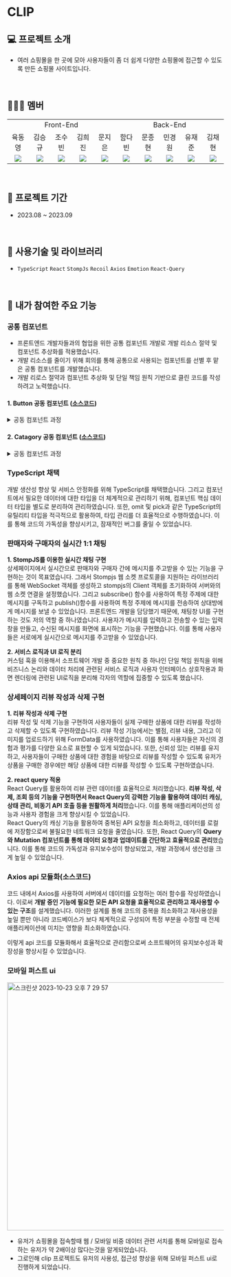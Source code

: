 # CLIP

## 💻 프로젝트 소개
- 여러 쇼핑몰을 한 곳에 모아 사용자들이 좀 더 쉽게 다양한 쇼핑몰에 접근할 수 있도록 만든 쇼핑몰 사이트입니다.
<br/>

## 🧑‍🤝‍🧑 멤버
<table style="text-align: center">
<tr>
<td colspan="5">Front-End</td>
<td colspan="5">Back-End</td>
</tr>
<tr>
<td>육동영</a></td>
<td>김승규</a></td>
<td>조수빈</a></td>
<td>김희진</a></td>
<td>문지은</a></td>
<td>함다빈</a></td>
<td>문종현</a></td>
<td>민경원</a></td>
<td>유재준</a></td>
<td>김채현</a></td>
</tr>
<tr>
<td><img src="https://img.shields.io/badge/React-61DAFB?style=flat-square&logo=React&logoColor=white"/></td>
<td><img src="https://img.shields.io/badge/React-61DAFB?style=flat-square&logo=React&logoColor=white"/></td>
<td><img src="https://img.shields.io/badge/React-61DAFB?style=flat-square&logo=React&logoColor=white"/></td>
<td><img src="https://img.shields.io/badge/React-61DAFB?style=flat-square&logo=React&logoColor=white"/></td>
<td><img src="https://img.shields.io/badge/React-61DAFB?style=flat-square&logo=React&logoColor=white"/></td>
<td><img src="https://img.shields.io/badge/Springboot-6DB33F?style=flat-square&logo=Springboot&logoColor=white"/></td>
<td><img src="https://img.shields.io/badge/Springboot-6DB33F?style=flat-square&logo=Springboot&logoColor=white"/></td>
<td><img src="https://img.shields.io/badge/Springboot-6DB33F?style=flat-square&logo=Springboot&logoColor=white"/></td>
<td><img src="https://img.shields.io/badge/Springboot-6DB33F?style=flat-square&logo=Springboot&logoColor=white"/></td>
<td><img src="https://img.shields.io/badge/Springboot-6DB33F?style=flat-square&logo=Springboot&logoColor=white"/></td>
</table>

<br/>

## 📆 프로젝트 기간
- 2023.08 ~ 2023.09
<br/>

## 📖 사용기술 및 라이브러리
- `TypeScript`  `React` `StompJs` `Recoil`  `Axios` `Emotion`  `React-Query` 
<br/>


## 🔔 내가 참여한 주요 기능
### 공통 컴포넌트
- 프론트엔드 개발자들과의 협업을 위한 공통 컴포넌트 개발로 개발 리소스 절약 및 컴포넌트 추상화를 적용했습니다.
- 개발 리소스를 줄이기 위해 회의를 통해 공통으로 사용되는 컴포넌트를 선별 후 맡은 공통 컴포넌트를 개발했습니다.
- 개발 리로스 절약과 컴포넌트 추상화 및 단일 책임 원칙 기반으로 클린 코드를 작성하려고 노력했습니다.

#### 1. Button 공동 컴포넌트 ([소스코드](https://github.com/cho-subin/-Clip/blob/dev/src/components/common/Button/Button.tsx))
<details>
<summary>공동 컴포넌트 과정</summary>

<img width="500" alt="스크린샷 2023-10-23 오후 6 20 57" src="https://github.com/cho-subin/-Clip/assets/100771469/58c0ce50-8706-49b1-983d-d5a17fed6557">
<br/>
<br/> <img width="477" alt="스크린샷 2023-10-23 오후 6 26 06" src="https://github.com/cho-subin/-Clip/assets/100771469/70d4a573-b716-4ff6-982b-5fdc9be8557b">

- 피그마에서 사용할 버튼들을 모아서 비슷한 모양끼리 정리 후 정리한 버튼들을 토대로 variant, size, color,width를 기준으로 추상화 계획을 세웠습니다.
<br/> 
<br/> <img width="491" alt="스크린샷 2023-10-23 오후 6 42 17" src="https://github.com/cho-subin/-Clip/assets/100771469/be6abf53-1347-464a-8cc8-501af260f714">
<br/> <img width="387" alt="스크린샷 2023-10-23 오후 6 43 27" src="https://github.com/cho-subin/-Clip/assets/100771469/fc660405-6ccf-481a-b9ea-f90d8640b609">

- 이렇게 사용할 컴포넌트에 Button 컴포넌트 import와 props로 원하는 버튼의 설정을 내려주어 컴포넌트에 요구되는 버튼을 생성할 수 있었습니다.
</details>

#### 2. Catagory 공동 컴포넌트 ([소스코드](https://github.com/cho-subin/-Clip/blob/dev/src/components/common/Category/Category.tsx))
<details>
<summary>공동 컴포넌트 과정</summary>
<img width="500" alt="스크린샷 2023-10-23 오후 6 50 37" src="https://github.com/cho-subin/-Clip/assets/100771469/c0a1b79e-5987-43bd-bb69-a04e1183a4b0">
<br/>
  
- Catagory ui는 동일하고 안의 내용과 icon이 달라지기 때문에 icon, title, onClick(클릭했을때 이동할 주소), options(category의 하위 category list)를 기준으로 추상화 계획을 세웠습니다.
<br/> 
<br/> <img width="287" alt="스크린샷 2023-10-23 오후 7 08 00" src="https://github.com/cho-subin/-Clip/assets/100771469/02db9d8b-9ed4-4ffa-a8b7-b724634b6772">
<br/> <img width="287" alt="스크린샷 2023-10-23 오후 7 09 26" src="https://github.com/cho-subin/-Clip/assets/100771469/b0aa976f-0294-4c05-97ce-a700cac11649">

- 이렇게 사용할 컴포넌트에 category 컴포넌트 import와 props로 원하는 상위, 하위 카테고리의 설정을 내려주어 컴포넌트에 요구되는 카테고리들을 생성할 수 있었습니다.
</details>

### TypeScript 채택
개발 생산성 향상 및 서비스 안정화를 위해 TypeScript를 채택했습니다. 그리고 컴포넌트에서 필요한 데이터에 대한 타입을 더 체계적으로 관리하기 위해, 컴포넌트 핵심 데이터 타입을 별도로 분리하여 관리하였습니다. 또한, omit 및 pick과 같은 TypeScript의 유틸리티 타입을 적극적으로 활용하여, 타입 관리를 더 효율적으로 수행하였습니다. 이를 통해 코드의 가독성을 향상시키고, 잠재적인 버그를 줄일 수 있었습니다. 

### 판매자와 구매자의 실시간 1:1 채팅
**1. StompJS를 이용한 실시간 채팅 구현**<br/>
상세페이지에서 실시간으로 판매자와 구매자 간에 메시지를 주고받을 수 있는 기능을 구현하는 것이 목표였습니다. 그래서 Stompjs 웹 소켓 프로토콜을 지원하는 라이브러리를 통해 WebSocket 객체를 생성하고 stompjs의 Client 객체를 초기화하여 서버와의 웹 소켓 연결을 설정했습니다. 그리고 subscribe() 함수를 사용하여 특정 주제에 대한 메시지를 구독하고 publish()함수를 사용하여 특정 주제에 메시지를 전송하여 상대방에게 메시지를 보낼 수 있었습니다. 프론트엔드 개발을 담당했기 때문에, 채팅창 UI를 구현하는 것도 저의 역할 중 하나였습니다. 사용자가 메시지를 입력하고 전송할 수 있는 입력창을 만들고, 수신된 메시지를 화면에 표시하는 기능을 구현했습니다. 이를 통해 사용자들은 서로에게 실시간으로 메시지를 주고받을 수 있었습니다.<br/>

**2. 서비스 로직과 UI 로직 분리**<br/>
커스텀 훅을 이용해서 소프트웨어 개발 중 중요한 원칙 중 하나인 단일 책임 원칙을 위해 비즈니스 논리와 데이터 처리에 관련된 서비스 로직과 사용자 인터페이스 상호작용과 화면 렌더링에 관련된 UI로직을 분리해 각자의 역할에 집중할 수 있도록 했습니다. 

### 상세페이지 리뷰 작성과 삭제 구현
**1. 리뷰 작성과 삭제 구현**<br/>
리뷰 작성 및 삭제 기능을 구현하여 사용자들이 실제 구매한 상품에 대한 리뷰를 작성하고 삭제할 수 있도록 구현하였습니다. 리뷰 작성 기능에서는 별점, 리뷰 내용, 그리고 이미지를 업로드하기 위해 FormData를 사용하였습니다. 이를 통해 사용자들은 자신의 경험과 평가를 다양한 요소로 표현할 수 있게 되었습니다. 또한, 신뢰성 있는 리뷰를 유지하고, 사용자들이 구매한 상품에 대한 경험을 바탕으로 리뷰를 작성할 수 있도록 유저가 상품을 구매한 경우에만 해당 상품에 대한 리뷰를 작성할 수 있도록 구현하였습니다.<br/>

**2. react query 적용**<br/>
React Query를 활용하여 리뷰 관련 데이터를 효율적으로 처리했습니다. **리뷰 작성, 삭제, 조회 등의 기능을 구현하면서 React Query의 강력한 기능을 활용하여 데이터 캐싱, 상태 관리, 비동기 API 호출 등을 원활하게 처리**했습니다. 이를 통해 애플리케이션의 성능과 사용자 경험을 크게 향상시킬 수 있었습니다.
<br/>
React Query의 캐싱 기능을 활용하여 중복된 API 요청을 최소화하고, 데이터를 로컬에 저장함으로써 불필요한 네트워크 요청을 줄였습니다. 또한, React Query의 **Query와 Mutation 컴포넌트를 통해 데이터 요청과 업데이트를 간단하고 효율적으로 관리**했습니다. 이를 통해 코드의 가독성과 유지보수성이 향상되었고, 개발 과정에서 생산성을 크게 높일 수 있었습니다.

### Axios api 모듈화(소스코드)
코드 내에서 Axios를 사용하여 서버에서 데이터를 요청하는 여러 함수를 작성하였습니다. 이로써 **개발 중인 기능에 필요한 모든 API 요청을 효율적으로 관리하고 재사용할 수 있는 구조**를 설계했습니다. 이러한 설계를 통해 코드의 중복을 최소화하고 재사용성을 높일 뿐만 아니라 코드베이스가 보다 체계적으로 구성되어 특정 부분을 수정할 때 전체 애플리케이션에 미치는 영향을 최소화하였습니다.

이렇게 api 코드를 모듈화해서 효율적으로 관리함으로써 소프트웨어의 유지보수성과 확장성을 향상시킬 수 있었습니다.

### 모바일 퍼스트 ui
<img width="576" alt="스크린샷 2023-10-23 오후 7 29 57" src="https://github.com/cho-subin/Clip/assets/100771469/73153b7b-bdd5-4ca7-bcf9-9c335205eaa6">

- 유저가 쇼핑몰을 접속할때 웹 / 모바일 비중 데이터 관련 서치를 통해 모바일로 접속하는 유저가 약 2배이상 많다는것을 알게되었습니다.
- 그로인해 clip 프로젝트도 유저의 사용성, 접근성 향상을 위해 모바일 퍼스트 ui로 진행하게 되었습니다.
